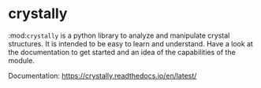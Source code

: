 # crystally

:mod:`crystally` is a python library to analyze and manipulate crystal structures. It is intended to be easy to learn and
understand. Have a look at the documentation to get started and an idea of the capabilities of the module.

Documentation: https://crystally.readthedocs.io/en/latest/
